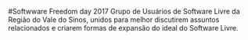 #Softwware Freedom day 2017
Grupo de Usu&aacute;rios de Software Livre da Regi&atilde;o do Vale do Sinos, unidos para melhor discutirem assuntos relacionados e criarem formas de expansão do ideal do Software Livre.
